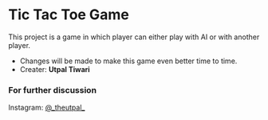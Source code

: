 # Tic Tac Toe Game

This project is a game in which player can either play with AI or with another player.
* Changes will be made to make this game even better time to time.
* Creater: **Utpal Tiwari**

### For further discussion
Instagram: [@\_theutpal\_](https://www.instagram.com/_theutpal_/)
